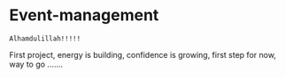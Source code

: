 # Event-management

    Alhamdulillah!!!!!
    
First project, energy is building, confidence is growing, first step for now, way to go .......

